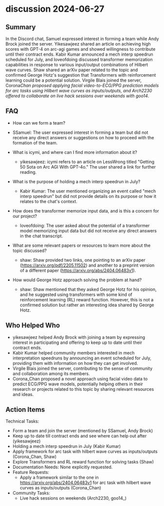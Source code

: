 # discussion 2024-06-27

## Summary

In the Discord chat, Samuel expressed interest in forming a team while Andy Brock joined the server. Yikesawjeez shared
an article on achieving high scores with GPT-4 on arc-agi games and showed willingness to contribute until their
contract ends. Kabir Kumar announced a mech interp speedrun scheduled for July, and loveofdoing discussed transformer
memorization capabilities in response to various input/output combinations of Hilbert wave curves. Shaw shared an arXiv
paper related to the topic and confirmed George Hotz's suggestion that Transformers with reinforcement learning could be
a potential solution. Virgile Blais joined the server, Corona*Chan proposed applying facial video-to-ECG/PPG prediction
models for arc tasks using Hilbert wave curves as inputs/outputs, and Arch2230 offered to collaborate on live hack
sessions over weekends with goo14*.

## FAQ

- How can we form a team?
- SSamuel: The user expressed interest in forming a team but did not receive any direct answers or suggestions on how to
  proceed with the formation of the team.

- What is icymi, and where can I find more information about it?

    - yikesawjeez: icymi refers to an article on LessWrong titled "Getting 50 Sota on Arc AGI With GPT-4o." The user
      shared a link for further reading.

- What is the purpose of holding a mech interp speedrun in July?

    - Kabir Kumar: The user mentioned organizing an event called "mech interp speedrun" but did not provide details on
      its purpose or how it relates to the chat's context.

- How does the transformer memorize input data, and is this a concern for our project?

    - loveofdoing: The user asked about the potential of a transformer model memorizing input data but did not receive
      any direct answers in the chat transcript.

- What are some relevant papers or resources to learn more about the topic discussed?

    - shaw: Shaw provided two links, one pointing to an arXiv paper (https://arxiv.org/pdf/2205.11502) and another to a
      preprint version of a different paper (https://arxiv.org/abs/2404.06483v1).

- How would George Hotz approach solving the problem at hand?
    - shaw: Shaw mentioned that they asked George Hotz for his opinion, and he suggested using transformers with some
      kind of reinforcement learning (RL) reward function. However, this is not a confirmed solution but rather an
      interesting idea shared by George Hotz.

## Who Helped Who

- yikesawjeez helped Andy Brock with joining a team by expressing interest in participating and offering to keep up to
  date until their contract ends.
- Kabir Kumar helped community members interested in mech interpretation speedruns by announcing an event scheduled for July, providing them with information on how they can get involved.
- Virgile Blais joined the server, contributing to the sense of community and collaboration among its members.
- Corona_Chan proposed a novel approach using facial video data to predict ECG/PPG wave models, potentially helping others in their research or projects related to this topic by sharing relevant resources and ideas.

## Action Items

Technical Tasks:

- Form a team and join the server (mentioned by SSamuel, Andy Brock)
- Keep up to date till contract ends and see where can help out after (yikesawjeez)
- Holding a mech interp speedrun in July (Kabir Kumar)
- Apply framework for arc task with hilbert wave curves as inputs/outputs (Corona_Chan, Shaw)
- Explore Transformers and RL reward function for solving tasks (Shaw)
- Documentation Needs: None explicitly requested.
- Feature Requests:
    - Apply a framework similar to the one in https://arxiv.org/abs/2404.06483v1 for arc task with hilbert wave curves
      as inputs/outputs (Corona_Chan)
- Community Tasks:
    - Live hack sessions on weekends (Arch2230, goo14\_)
